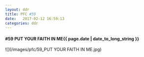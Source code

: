 ```yaml
---
layout: ddr
title: PFC #59
date:   2017-02-12 16:59:13
categories: ddr
---
```

#### **#59** PUT YOUR FAITH IN ME<span class="pull-right">{{ page.date | date_to_long_string }}</span>
![](/images/pfc/59_PUT YOUR FAITH IN ME.jpg)
